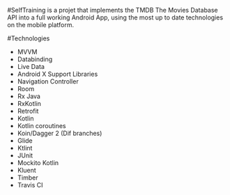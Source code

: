 #SelfTraining is a projet that implements 
the TMDB The Movies Database API into a
full working Android App, using the most
up to date technologies on the mobile
platform.


#Technologies

- MVVM
- Databinding
- Live Data
- Android X Support Libraries
- Navigation Controller
- Room
- Rx Java
- RxKotlin
- Retrofit
- Kotlin
- Kotlin coroutines
- Koin/Dagger 2 (Dif branches)
- Glide
- Ktlint
- JUnit
- Mockito Kotlin
- Kluent
- Timber
- Travis CI
